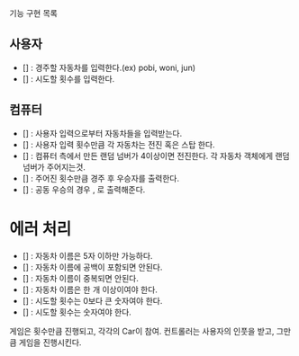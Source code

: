 기능 구현 목록

## 사용자

- [] : 경주할 자동차를 입력한다.(ex) pobi, woni, jun)
- [] : 시도할 횟수를 입력한다.

## 컴퓨터

- [] : 사용자 입력으로부터 자동차들을 입력받는다.
- [] : 사용자 입력 횟수만큼 각 자동차는 전진 혹은 스탑 한다.
- [] : 컴퓨터 측에서 만든 랜덤 넘버가 4이상이면 전진한다. 각 자동차 객체에게 랜덤 넘버가 주어지는것.
- [] : 주어진 횟수만큼 경주 후 우승자를 출력한다.
- [] : 공동 우승의 경우 , 로 출력해준다.

# 에러 처리

- [] : 자동차 이름은 5자 이하만 가능하다.
- [] : 자동차 이름에 공백이 포함되면 안된다.
- [] : 자동차 이름이 중복되면 안된다.
- [] : 자동차 이름은 한 개 이상이여야 한다.
- [] : 시도할 횟수는 0보다 큰 숫자여야 한다.
- [] : 시도할 횟수는 숫자여야 한다.

게임은 횟수만큼 진행되고, 각각의 Car이 참여.
컨트롤러는 사용자의 인풋을 받고, 그만큼 게임을 진행시킨다.
